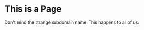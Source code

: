 # This is a Page
Don't mind the strange subdomain name. This happens to all of us.

[Clicc me]: https://daddy.lmntl.io
